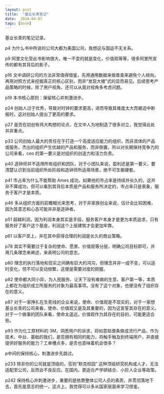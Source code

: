 ```yaml
---
layout: post
title:  "基业长青笔记"
date:  2024-04-07
tags: [book]
---
```


  基业长青的笔记记录。


p4 为什么书中所说的公司大都为美国公司，我想这与国运不无关系。



p9 阿里文化受此书影响很大，唯一不变的就是变化，价值观等等，很多阿里所宣传的都有其背后的影子。



p16 文中调研公司的方法非常值得借鉴，先用通用数据来做普查来避免个人倾向，再用对照方式来挖掘真正的核心区别，而非“发现大楼”式的显而易见。后续思考产品策略的时候，除了用户视角，还可以从竟对视角多考虑问题。



p19 本书核心原则：保留核心并刺激进步。



p24 创始人过于优秀，导致对时钟的要求更高，进而导致其难度太大而被迫中断报时，这对创始人提出了更高的要求。



p27 是否在初创有伟大构想的论点，在文中人为地制造了很多对立，我觉得此处并非重点。



p33 公司创始人最大的责任在于打造一个高度适应能力的组织，而非具体的产品或服务，杰出的组织产生优越的产品和服务，而非倒置，所以对长期保持竞争力的公司来看，ceo 的第一要义是对组织的创造力和活力负责。



p40 造钟师并不适用所有组织和团队，对于小团队来说，盈利还是第一要义，要清楚认识到当前组织所处阶段和造钟师所适用场景，绝不可生搬硬套。



p41 市占率为什么不能帮助 Ames 成功，如果他的市占率是持续并长久的，这并非不算成功，但可以看到其背后本质是产品和服务所决定的，市占率只是表象，服务于客户才是本质。



p46 多从组织方面的前瞻眼光来思考，对于非家族创业来说，估计会比较困难，因为其意志和心态可能并非是造钟者。



p51 超越利润，因为利润本身其实是手段，服务客户本身才是更为本质追求，只有服务好了客户这个基座，利润这个上层建筑才会更加牢靠。



p61 以客户至上，并在其中获得合理的利润是长久的商业策略。



p78 其实不需要过于复杂的使命、愿景、价值观等分层，明确公司目标即可，并用几条理念来阐述，来表明公司的意志。



p80 理念的执行落地和现实之间确有巨大的鸿沟，但理念并非一成不变，可以适时变化，但不可以变动频繁，这便是需要对度的把握。



p82 使命都大同小异，为人民服务、让天下没有难做的生意、客户第一等，本质上都在为组织成立所服务的对象为最高事项。没有了这个对象，也便没有了组织存在的意义。



p87 对于一家挣扎在生死线的企业来说，使命、价值观是不现实的，对于一家想基业长青的公司来看，使命、价值观又是及其重要的，因为这宣誓其存在的意义。对于一个做事的团队来看，使命太遥远，价值观作为其存在的目的，可能更适合些。



p93 作为化工原材料的 3M，洞悉用户的诉求，将如意贴便条做成流行产品，作为技术、中台、基础的我们，是否拥有相同的能力，将触手触及到终端用户，并直接提供好服务的能力？工单槽点多，是否也意味着机会很多？



p中间的保持核心，刺激进步先跳过。



p233 除非你的公司就是顶级的，否则“默克校园” 这种顶级研究机构或人才，无法适配至公司，反而会不良反应。在国内，更适合产学研结合、小巨人企业等政策。



p242 保持核心并刺激进步，重要的是依靠整体公司人员的素质，并贯彻落地下去，首先是意志的统一，这点上，我觉得可以多从国家层面来学习借鉴。

